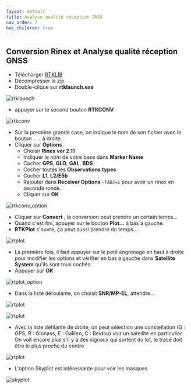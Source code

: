 ```yaml
---
layout: default
title: Analyse qualité réception GNSS
nav_order: 7
has_children: true
---
```


## Conversion Rinex et Analyse qualité réception GNSS

* Télécharger [RTKLIB](http://rtkexplorer.com/downloads/rtklib-code/)
* Décompresser le zip
* Double-clique sur **rtklaunch.exe**

![rtklaunch](https://jancelin.github.io/docs-centipedeRTK/assets/images/rtkconv/rtklaunch.jpg)

* appuyer sur le second bouton **RTKCONV**

![rtkconv](https://jancelin.github.io/docs-centipedeRTK/assets/images/rtkconv/rtkconv.jpg)

* Sur la première grande case, on indique le nom de son fichier avec le bouton ```...``` à droite.
* Cliquer sur **Options**
	* Choisir **Rinex ver 2.11**
	* Indiquer le nom de votre base dans **Marker Name**
	* Cocher **GPS**, **GLO**, **GAL**, **BDS**
	* Cocher toutes les **Observations types**
	* Cocher **L1**, **L2/E5b**
	* Rajouter dans **Receiver Options** ```-TADJ=1``` pour avoir un rinex en seconde ronde.
  * Cliquer sur **OK**
 
![rtkconv_option](https://jancelin.github.io/docs-centipedeRTK/assets/images/rtkconv/rtkconv_option.png) 

* Cliquer sur **Convert** , la conversion peut prendre un certain temps...
* Quand c'est fini, appuyer sur le bouton **Plot...** à bas à gauche.
* **RTKPlot** s'ouvre, ça peut aussi prendre du temps...

![rtplot](https://jancelin.github.io/docs-centipedeRTK/assets/images/rtkconv/rtkplot.jpg)

* La première fois, il faut appuyer sur le petit engrenage en haut à droite pour modifier les options et vérifier en bas à gauche dans **Satellite System** qu'ils sont tous cochés.
* Appuyer sur **OK**

![rtplot_option](https://jancelin.github.io/docs-centipedeRTK/assets/images/rtkconv/rtkplot_option.jpg)

* Dans la liste déroulante, on choisit **SNR/MP-EL**, attendre...

![rtplot](https://jancelin.github.io/docs-centipedeRTK/assets/images/rtkconv/rtkplot1.jpg)

![rtplot](https://jancelin.github.io/docs-centipedeRTK/assets/images/rtkconv/rtkplot2.jpg)

* Avec la liste défilante de droite, on peut sélection une constellation (G : GPS, R : Glonass, E : Galileo, C : Beidou) voir un satellite en particulier. On voit encore plus s'il y a des signaux qui sortent du lot, le tracé doit être le plus proche du centre

![rtplot](https://jancelin.github.io/docs-centipedeRTK/assets/images/rtkconv/rtkplot3.jpg)

* L'option Skyplot est intéressante pour voir les masques

![skyplot](https://jancelin.github.io/docs-centipedeRTK/assets/images/rtkconv/skyplot.jpg)




